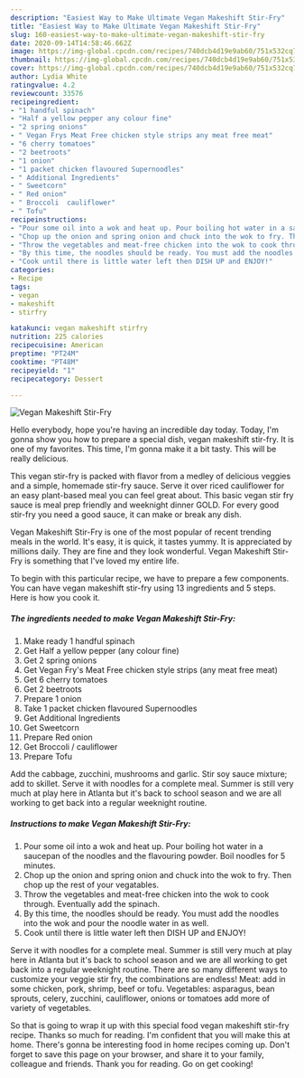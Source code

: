 ```yaml
---
description: "Easiest Way to Make Ultimate Vegan Makeshift Stir-Fry"
title: "Easiest Way to Make Ultimate Vegan Makeshift Stir-Fry"
slug: 160-easiest-way-to-make-ultimate-vegan-makeshift-stir-fry
date: 2020-09-14T14:58:46.662Z
image: https://img-global.cpcdn.com/recipes/740dcb4d19e9ab60/751x532cq70/vegan-makeshift-stir-fry-recipe-main-photo.jpg
thumbnail: https://img-global.cpcdn.com/recipes/740dcb4d19e9ab60/751x532cq70/vegan-makeshift-stir-fry-recipe-main-photo.jpg
cover: https://img-global.cpcdn.com/recipes/740dcb4d19e9ab60/751x532cq70/vegan-makeshift-stir-fry-recipe-main-photo.jpg
author: Lydia White
ratingvalue: 4.2
reviewcount: 33576
recipeingredient:
- "1 handful spinach"
- "Half a yellow pepper any colour fine"
- "2 spring onions"
- " Vegan Frys Meat Free chicken style strips any meat free meat"
- "6 cherry tomatoes"
- "2 beetroots"
- "1 onion"
- "1 packet chicken flavoured Supernoodles"
- " Additional Ingredients"
- " Sweetcorn"
- " Red onion"
- " Broccoli  cauliflower"
- " Tofu"
recipeinstructions:
- "Pour some oil into a wok and heat up. Pour boiling hot water in a saucepan of the noodles and the flavouring powder. Boil noodles for 5 minutes."
- "Chop up the onion and spring onion and chuck into the wok to fry. Then chop up the rest of your vegatables."
- "Throw the vegetables and meat-free chicken into the wok to cook through. Eventually add the spinach."
- "By this time, the noodles should be ready. You must add the noodles into the wok and pour the noodle water in as well."
- "Cook until there is little water left then DISH UP and ENJOY!"
categories:
- Recipe
tags:
- vegan
- makeshift
- stirfry

katakunci: vegan makeshift stirfry 
nutrition: 225 calories
recipecuisine: American
preptime: "PT24M"
cooktime: "PT48M"
recipeyield: "1"
recipecategory: Dessert

---
```



![Vegan Makeshift Stir-Fry](https://img-global.cpcdn.com/recipes/740dcb4d19e9ab60/751x532cq70/vegan-makeshift-stir-fry-recipe-main-photo.jpg)

Hello everybody, hope you're having an incredible day today. Today, I'm gonna show you how to prepare a special dish, vegan makeshift stir-fry. It is one of my favorites. This time, I'm gonna make it a bit tasty. This will be really delicious.

This vegan stir-fry is packed with flavor from a medley of delicious veggies and a simple, homemade stir-fry sauce. Serve it over riced cauliflower for an easy plant-based meal you can feel great about. This basic vegan stir fry sauce is meal prep friendly and weeknight dinner GOLD. For every good stir-fry you need a good sauce, it can make or break any dish.

Vegan Makeshift Stir-Fry is one of the most popular of recent trending meals in the world. It's easy, it is quick, it tastes yummy. It is appreciated by millions daily. They are fine and they look wonderful. Vegan Makeshift Stir-Fry is something that I've loved my entire life.


To begin with this particular recipe, we have to prepare a few components. You can have vegan makeshift stir-fry using 13 ingredients and 5 steps. Here is how you cook it.

<!--inarticleads1-->

##### The ingredients needed to make Vegan Makeshift Stir-Fry:

1. Make ready 1 handful spinach
1. Get Half a yellow pepper (any colour fine)
1. Get 2 spring onions
1. Get  Vegan Fry&#39;s Meat Free chicken style strips (any meat free meat)
1. Get 6 cherry tomatoes
1. Get 2 beetroots
1. Prepare 1 onion
1. Take 1 packet chicken flavoured Supernoodles
1. Get  Additional Ingredients
1. Get  Sweetcorn
1. Prepare  Red onion
1. Get  Broccoli / cauliflower
1. Prepare  Tofu


Add the cabbage, zucchini, mushrooms and garlic. Stir soy sauce mixture; add to skillet. Serve it with noodles for a complete meal. Summer is still very much at play here in Atlanta but it&#39;s back to school season and we are all working to get back into a regular weeknight routine. 

<!--inarticleads2-->

##### Instructions to make Vegan Makeshift Stir-Fry:

1. Pour some oil into a wok and heat up. Pour boiling hot water in a saucepan of the noodles and the flavouring powder. Boil noodles for 5 minutes.
1. Chop up the onion and spring onion and chuck into the wok to fry. Then chop up the rest of your vegatables.
1. Throw the vegetables and meat-free chicken into the wok to cook through. Eventually add the spinach.
1. By this time, the noodles should be ready. You must add the noodles into the wok and pour the noodle water in as well.
1. Cook until there is little water left then DISH UP and ENJOY!


Serve it with noodles for a complete meal. Summer is still very much at play here in Atlanta but it&#39;s back to school season and we are all working to get back into a regular weeknight routine. There are so many different ways to customize your veggie stir fry, the combinations are endless! Meat: add in some chicken, pork, shrimp, beef or tofu. Vegetables: asparagus, bean sprouts, celery, zucchini, cauliflower, onions or tomatoes add more of variety of vegetables. 

So that is going to wrap it up with this special food vegan makeshift stir-fry recipe. Thanks so much for reading. I'm confident that you will make this at home. There's gonna be interesting food in home recipes coming up. Don't forget to save this page on your browser, and share it to your family, colleague and friends. Thank you for reading. Go on get cooking!
